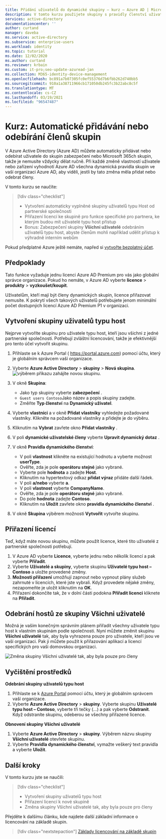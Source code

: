 ```yaml
---
title: Přidání uživatelů do dynamické skupiny – kurz – Azure AD | Microsoft Docs
description: V tomto kurzu použijete skupiny s pravidly členství uživatelů k automatickému přidávání nebo odebírání uživatelů.
services: active-directory
documentationcenter: ''
author: curtand
manager: daveba
ms.service: active-directory
ms.subservice: enterprise-users
ms.workload: identity
ms.topic: tutorial
ms.date: 12/02/2020
ms.author: curtand
ms.reviewer: krbain
ms.custom: it-pro;seo-update-azuread-jan
ms.collection: M365-identity-device-management
ms.openlocfilehash: bc891a7b07305fc0ef55376d7b6fbb262d740bb5
ms.sourcegitcommit: 910a1a38711966cb171050db245fc3b22abc8c5f
ms.translationtype: MT
ms.contentlocale: cs-CZ
ms.lasthandoff: 03/19/2021
ms.locfileid: "96547487"
---
```

# <a name="tutorial-add-or-remove-group-members-automatically"></a>Kurz: Automatické přidávání nebo odebírání členů skupin

V Azure Active Directory (Azure AD) můžete automaticky přidávat nebo odebírat uživatele do skupin zabezpečení nebo Microsoft 365ch skupin, takže je nemusíte vždycky dělat ručně. Při každé změně vlastností uživatele nebo zařízení vyhodnotí Azure AD všechna dynamická pravidla skupin ve vaší organizaci Azure AD, aby viděli, jestli by tato změna měla přidat nebo odebrat členy.

V tomto kurzu se naučíte:
> [!div class="checklist"]
> * Vytvoření automaticky vyplněné skupiny uživatelů typu Host od partnerské společnosti
> * Přiřazení licencí ke skupině pro funkce specifické pro partnera, ke kterým budou mít uživatelé typu host přístup
> * Bonus: Zabezpečení skupiny **Všichni uživatelé** odebráním uživatelů typu host, abyste členům mohli například udělit přístup k výhradně interním webům

Pokud předplatné Azure ještě nemáte, napřed si [vytvořte bezplatný účet](https://azure.microsoft.com/free/).

## <a name="prerequisites"></a>Předpoklady

Tato funkce vyžaduje jednu licenci Azure AD Premium pro vás jako globální správce organizace. Pokud ho nemáte, v Azure AD vyberte **licence**  >  **produkty**  >  **vyzkoušet/koupit**.

Uživatelům, kteří mají být členy dynamických skupin, licence přiřazovat nemusíte. K pokrytí všech takových uživatelů potřebujete jenom minimální počet dostupných licencí Azure AD Premium P1 v organizaci. 

## <a name="create-a-group-of-guest-users"></a>Vytvoření skupiny uživatelů typu host

Nejprve vytvoříte skupinu pro uživatele typu host, kteří jsou všichni z jedné partnerské společnosti. Potřebují zvláštní licencování, takže je efektivnější pro tento účel vytvořit skupinu.

1. Přihlaste se k Azure Portal ( https://portal.azure.com) pomocí účtu, který je globálním správcem vaší organizace.
2. Vyberte **Azure Active Directory**  >  **skupiny**  >  **Nová skupina**.
   ![výběrem příkazu zahájíte novou skupinu.](./media/groups-dynamic-tutorial/new-group.png)
3. V okně **Skupina**:
  
   * Jako typ skupiny vyberte **zabezpečení** .
   * `Guest users Contoso`Jako název a popis skupiny zadejte.
   * Změňte **Typ členství** na **Dynamický uživatel**.
   
4. Vyberte **vlastníci** a v okně **Přidat vlastníky** vyhledejte požadované vlastníky. Klikněte na požadované vlastníky a přidejte je do výběru.
5. Kliknutím na **Vybrat** zavřete okno **Přidat vlastníky** .  
6. V poli **dynamické uživatelské členy** vyberte **Upravit dynamický dotaz** .
7. V okně **Pravidla dynamického členství**:

   * V poli **vlastnost** klikněte na existující hodnotu a vyberte možnost **userType**. 
   * Ověřte, zda je pole **operátoru** **stejné** jako vybrané.  
   * Vyberte pole **hodnota** a zadejte **Host**. 
   * Kliknutím na hypertextový odkaz **přidat výraz** přidáte další řádek.
   * V poli **a/nebo** vyberte **a**.
   * V poli **vlastnost** vyberte **CompanyName**.
   * Ověřte, zda je pole **operátoru** **stejné** jako vybrané.
   * Do pole **hodnota** zadejte **Contoso**.
   * Kliknutím na **Uložit** zavřete okno **pravidla dynamického členství** .
   
8. V okně **Skupina** výběrem možnosti **Vytvořit** vytvořte skupinu.

## <a name="assign-licenses"></a>Přiřazení licencí

Teď, když máte novou skupinu, můžete použít licence, které tito uživatelé z partnerské společnosti potřebují.

1. V Azure AD vyberte **Licence**, vyberte jednu nebo několik licencí a pak vyberte **Přiřadit**.
2. Vyberte **Uživatelé a skupiny**, vyberte skupinu **Uživatelé typu host – Contoso** a uložte provedené změny.
3. **Možnosti přiřazení** umožňují zapnout nebo vypnout plány služeb zahrnuté v licencích, které jste vybrali. Když provedete nějaké změny, nezapomeňte je uložit kliknutím na **OK**.
4. Přiřazení dokončíte tak, že v dolní části podokna **Přiřadit licenci** kliknete na **Přiřadit**.

## <a name="remove-guests-from-all-users-group"></a>Odebrání hostů ze skupiny Všichni uživatelé

Možná je vaším konečným správním plánem přiřadit všechny uživatele typu host k vlastním skupinám podle společnosti. Nyní můžete změnit skupinu **Všichni uživatelé** tak, aby byla vyhrazena pouze pro uživatele, kteří jsou ve vaší organizaci. Pak ji můžete použít k přiřazování aplikací a licencí specifických pro vaši domovskou organizaci.

   ![Změna skupiny Všichni uživatelé tak, aby byla pouze pro členy](./media/groups-dynamic-tutorial/all-users-edit.png)

## <a name="clean-up-resources"></a>Vyčištění prostředků

**Odebrání skupiny uživatelů typu host**

1. Přihlaste se k [Azure Portal](https://portal.azure.com) pomocí účtu, který je globálním správcem vaší organizace.
2. Vyberte **Azure Active Directory**  >  **skupiny**. Vyberte skupinu **Uživatelé typu host – Contoso**, vyberte tři tečky (...) a pak vyberte **Odstranit**. Když odstraníte skupinu, odeberou se všechny přiřazené licence.

**Obnovení skupiny Všichni uživatelé**
1. Vyberte **Azure Active Directory**  >  **skupiny**. Výběrem názvu skupiny **Všichni uživatelé** otevřete skupinu.
1. Vyberte **Pravidla dynamického členství**, vymažte veškerý text pravidla a vyberte **Uložit**.

## <a name="next-steps"></a>Další kroky

V tomto kurzu jste se naučili:
> [!div class="checklist"]
> * Vytvoření skupiny uživatelů typu host
> * Přiřazení licencí k nové skupině
> * Změna skupiny Všichni uživatelé tak, aby byla pouze pro členy

Přejděte k dalšímu článku, kde najdete další základní informace o licencování na základě skupin.
> [!div class="nextstepaction"]
> [Základy licencování na základě skupin](../fundamentals/active-directory-licensing-whatis-azure-portal.md)



